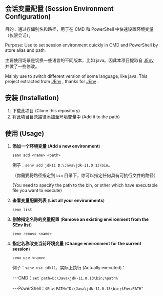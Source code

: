 ## 会话变量配置 (Session Environment Configuration)

目的：通过存储别名和路径，用于在 CMD 和 PowerShell 中快速设置环境变量（仅限会话）。

Purpose: Use to set session environment quickly in CMD and PowerShell by store alias and path.

主要使用场景是切换一些语言的不同版本，比如 java。因此本项目提取自 [JEnv](https://github.com/FelixSelter/JEnv-for-Windows) 并做了一些修改。

Mainly use to switch different version of some language, like java. This project extracted from  [JEnv](https://github.com/FelixSelter/JEnv-for-Windows) , thanks for  [JEnv](https://github.com/FelixSelter/JEnv-for-Windows) .

## 安装 (Installation)

1. 下载此项目 (Clone this repository)
2. 将此项目目录路径添加至环境变量中 (Add it to the path)

## 使用 (Usage)

1. **添加一个环境变量** (**Add a new environment**)
   
   `senv add <name> <path>` 
   
   例子：`senv add jdk11 D:\Java\jdk-11.0.13\bin`。
   
   （你需要将路径指定到 `bin` 目录下，你可以指定任何具有可执行文件的路径）
   
   (You need to specify the path to the bin, or other which have executable file you want to execute)
2. **查看变量配置列表** (**List all your environments**)
   
   `senv list` 
3. **删除指定名称的变量配置** (**Remove an existing environment from the SEnv list**)
   
   `senv remove <name>` 
4. **指定名称改变当前环境变量** (**Change environment for the current session**)
   
   `senv use <name>` 
   
   例子：`senv use jdk11`，实际上执行 (Actually executed)：
   
   ---CMD：`set path=D:\Java\jdk-11.0.13\bin;%path%` 
   
   ---PowerShell：`$Env:PATH="D:\Java\jdk-11.0.13\bin;$Env:PATH"` 

